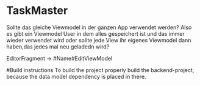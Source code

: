 # TaskMaster

Sollte das gleiche Viewmodel in der ganzen App verwendet werden?
Also es gibt ein Viewmodel User in dem alles gespeichert ist und das immer wieder verwendet wird oder sollte jede View ihr eigenes Viewmodel dann haben,das jedes mal neu geladedn wird?

EditorFragment -> #Name#EditViewModel


#Build instructions
To build the project properly build the backend-project, because the data model dependency is placed in there.